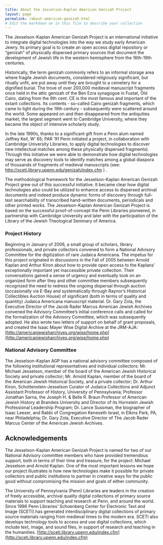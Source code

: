 ```yaml
---
title: About the Jesselson-Kaplan American Genizah Project
layout: page
permalink: /about-american-genizah.html
# Edit the markdown on in this file to describe your collection
---
```


The Jesselson-Kaplan American Genizah Project is an international initiative to integrate digital technologies into the way we study early American Jewry. Its primary goal is to create an open access digital repository or “genizah” of physically dispersed primary sources that document the development of Jewish life in the western hemisphere from the 16th-19th centuries.

Historically, the term genizah commonly refers to an informal storage area where fragile Jewish documents, considered religiously significant, but ritually unfit, are put away until they are brought to a cemetery for a dignified burial.   The trove of over 200,000 medieval manuscript fragments once held in the attic genizah of the Ben Ezra synagogue in Fustat, Old Cairo, dating from the 9th cent. CE is the most famous and important of the extant collections.  Its contents - so-called Cairo genizah fragments, which came to light during the 19th century - subsequently were scattered around the world.  Some appeared on and then disappeared from the antiquities market; the largest segment went to Cambridge University, where they became the object of intensive scholarly study.     

In the late 1990s, thanks to a significant gift from a Penn alum named Jeffrey Keil, W’ 65; PAR ’91 Penn initiated a project, in collaboration with Cambridge University Libraries, to apply digital technologies to discover new intellectual matches among these physically dispersed fragments).  Through this initiative we were able to demonstrate how digital technologies may serve as discovery tools to identify matches among a global diaspora of thousands of fragments of medieval manuscripts  (see: http://sceti.library.upenn.edu/genizah/index.cfm ) . 

The methodological framework for the Jesselson-Kaplan American Genizah Project grew out of this successful initiative.  It became clear how digital technologies also could be utilized to enhance access to dispersed archival documents and indeed produce dynamic forms of discovery through full-text searchability of transcribed hand-written documents, periodicals and other printed works.   The Jesselson-Kaplan American Genizah Project is based on the successful proof-of-concept the Penn Libraries pioneered, in partnership with Cambridge University and later with the participation of the Library of the Jewish Theological Seminary of America.

### Project History 
Beginning in January of 2006, a small group of scholars, library professionals, and private collectors convened to form a National Advisory Committee for the digitization of rare Judaica Americana.  The impetus for this project originated in discussions in the Fall of 2005 between Arnold Kaplan and Arthur Kiron about how to provide open access to the Kaplans’ exceptionally important yet inaccessible private collection.  Their conversations gained a sense of urgency and eventually took on an organized form after they and other committee members subsequently recognized the need to redress the ongoing dispersal through auction (occasionally via E-Bay and systematically through Raynor’s Historical Collectibles Auction House) of significant (both in terms of quality and quantity) Judaica Americana manuscript material.  Dr. Gary Zola, the Executive Director of the Jacob Rader Marcus American Jewish Archives convened the Advisory Committee’s initial conference calls and called for the formalization of the Advisory Committee, which was subsequently adopted.  He also wrote two letters of support on behalf of  grant proposals, and created the Isaac Mayer Wise Digital Archive at the JRM-AJA: [http://americanjewisharchives.org/wise/home.php](http://americanjewisharchives.org/wise/home.php)

 

### National Advisory Committee 
The Jesselson-Kaplan AGP has a national advisory committee composed of the following institutional representatives and individual collectors: Mr. Michael Jesselson, member of the board of the American Jewish Historical Society and private collector; Mr. Arnold Kaplan, member of the board of the American Jewish Historical Society, and a private collector; Dr. Arthur Kiron, Schottenstein-Jesselson Curator of Judaica Collections and Adjunct Assistant Professor of History, University of Pennsylvania; Professor Jonathan Sarna, the Joseph H. & Belle R. Braun Professor of American Jewish History at Brandeis University and Director of its Hornstein Jewish Professional Leadership Program; Dr. Lance Sussman, the biographer of Isaac Leeser, and Rabbi of Congregation Keneseth Israel, in Elkins Park, PA, near Philadelphia; Dr. Gary Zola, Executive Director of The Jacob Rader Marcus Center of the American Jewish Archives.

 

## Acknowledgements  
The Jesselson-Kaplan American Genizah Project is named for two of our National Advisory committee members who have provided tremendous support, both in terms of their time and treasure, for the project: Michael Jesselson and Arnold Kaplan.  One of the most important lessons we hope our project illustrates is how new technologies make it possible for private collectors and public institutions to partner in creative ways for the public good without compromising the mission and goals of either community.

The University of Pennsylvania (Penn) Libraries are leaders in the creation of freely accessible, archival quality digital collections of primary source materials to support teaching and research at Penn, and around the world.  Since 1996 Penn Libraries’ Schoenberg Center for Electronic Text and Image (SCETI).has generated interdisciplinary digital collections of primary source materials ranging from medieval times to the modern era.  SCETI also develops technology tools to access and use digital collections, which include text, image, and sound files, in support of research and teaching in the humanities.  [http://sceti.library.upenn.edu/index.cfm](http://sceti.library.upenn.edu/index.cfm)